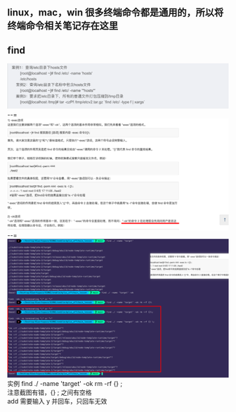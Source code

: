 ## linux，mac，win 很多终端命令都是通用的，所以将终端命令相关笔记存在这里

## find

![](./img/2022-09-28-10-53-15.png)  
--=  
![](./img/2022-09-28-10-53-41.png)  
--=  
![](./img/2022-09-28-11-09-40.png)  
实例 find ./ -name 'target' -ok rm -rf {} \;  
注意截图有错，{} \; 之间有空格  
add
需要输入 y 并回车，只回车无效
